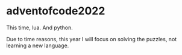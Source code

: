 # adventofcode2022
This time, lua. And python.

Due to time reasons, this year I will focus on solving the puzzles, not learning a new language.
